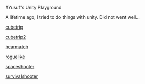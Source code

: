 #Yusuf's Unity Playground

A lifetime ago, I tried to do things with unity. Did not went well...

[cubetrip](cubetrip)


[cubetrip2](cubetrip2)


[hearmatch](hearmatch)	


[roguelike](roguelike)


[spaceshooter](spaceshooter)


[survivalshooter](survivalshooter)


